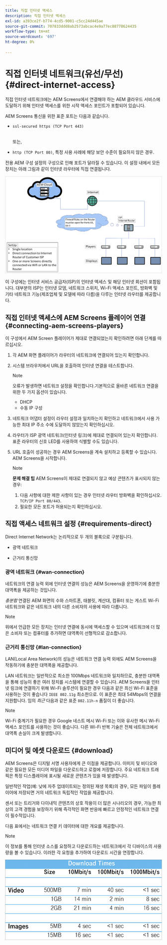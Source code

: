```yaml
---
title: 직접 인터넷 액세스
description: 직접 인터넷 액세스
exl-id: a393ce2f-b774-4cd5-9001-c5cc24d445ae
source-git-commit: 707833ddd8ab2573abcac4e9a77ec88778624435
workflow-type: tm+mt
source-wordcount: '697'
ht-degree: 0%

---
```


# 직접 인터넷 네트워크(유선/무선) {#direct-internet-access}

직접 인터넷 네트워크에는 AEM Screens에서 연결해야 하는 AEM 클라우드 서비스에 도달하기 위해 인터넷 액세스를 위한 시작 액세스 포인트가 포함되어 있습니다.

AEM Screens 통신을 위한 표준 포트는 다음과 같습니다.
* `ssl-secured https (TCP Port 443)`

   <br>또는,</br>

* `http (TCP Port 80)`, 특정 사용 사례에 해당 보안 수준이 필요하지 않은 경우.

전용 AEM 구성 설정의 구성으로 인해 포트가 달라질 수 있습니다. 이 설정 내에서 모든 장치는 아래 그림과 같이 인터넷 라우터에 직접 연결됩니다.

![](/help/assets/direct-access-2.png)

이 구성에는 인터넷 서비스 공급자(ISP)의 인터넷 액세스 및 해당 인터넷 회선이 포함됩니다. 대부분의 ISP는 인터넷 모뎀, 네트워크 스위치, Wi-Fi 액세스 포인트, 방화벽 및 기타 네트워크 기능(제조업체 및 모델에 따라 다름)을 다루는 인터넷 라우터를 제공합니다.

## 직접 인터넷 액세스에 AEM Screens 플레이어 연결 {#connecting-aem-screens-players}

이 구성에서 AEM Screen 플레이어가 제대로 연결되었는지 확인하려면 아래 단계를 따르십시오.

1. 각 AEM 화면 플레이어가 라우터의 네트워크에 연결되어 있는지 확인합니다.
1. 시스템 브라우저에서 URL을 호출하여 인터넷 연결을 테스트합니다.

   >[!NOTE]
   >오류가 발생하면 네트워크 설정을 확인합니다.기본적으로 올바른 네트워크 연결을 위한 두 가지 옵션이 있습니다.
   >* DHCP
   >* 수동 IP 구성


1. 네트워크 어댑터 설정이 라우터 설정과 일치하는지 확인하고 네트워크에서 사용 가능한 최대 IP 주소 수에 도달하지 않았는지 확인하십시오.

1. 라우터가 ISP 광역 네트워크(인터넷 링크)에 제대로 연결되어 있는지 확인합니다. 표준 라우터의 신호 LED를 사용하여 식별할 수도 있습니다.
1. URL 호출이 성공하는 경우 AEM Screens을 계속 설치하고 등록할 수 있습니다. AEM Screens을 시작합니다.

   >[!NOTE]
   >**문제 해결 팁**
   >AEM Screens이 제대로 연결되지 않고 예상 콘텐츠가 표시되지 않는 경우:
   >
   >1. 다음 사항에 대한 제한 사항이 있는 경우 인터넷 라우터 방화벽을 확인하십시오. `TCP/IP Port 80/443`.
   >1. 필요한 모든 포트가 허용되는지 확인하십시오.


## 직접 액세스 네트워크 설정 {#requirements-direct}

Direct Internet Network는 논리적으로 두 개의 블록으로 구분됩니다.

* 광역 네트워크

* 근거리 통신망

### 광역 네트워크 {#wan-connection}

네트워크의 연결 능력 외에 인터넷 연결의 성능은 AEM Screens을 운영하기에 충분한 대역폭을 제공하는 것입니다.

*충분함* 연결된 AEM 화면의 수와 스마트폰, 태블릿, 계산대, 컴퓨터 또는 게스트 Wi-Fi 네트워크와 같은 네트워크 내의 다른 소비자의 사용에 따라 다릅니다.

>[!NOTE]
>
>위에서 언급한 모든 장치는 인터넷 연결에 동시에 액세스할 수 있으며 네트워크에 더 많은 소비자 또는 컴퓨터를 추가하면 대역폭이 선형적으로 감소합니다.

### 근거리 통신망 {#lan-connection}

LAN(Local Area Network)의 성능은 네트워크 연결 능력 외에도 AEM Screens을 작동하기에 충분한 대역폭을 제공합니다.

LAN 네트워크는 일반적으로 최소한 100Mbps 네트워크와 일치하므로, 충분한 대역폭을 통해 성능이 좋은 여러 장치를 시스템에 연결할 수 있습니다.
AEM Screens을 인터넷 링크에 연결하기 위해 Wi-Fi 솔루션이 필요한 경우 다음과 같은 최신 Wi-Fi 표준을 사용하는 것이 좋습니다 `IEEE 802.11g` 최소한으로. 이 표준은 최대 54Mbps의 연결을 지원합니다. 임의 *최근* 다음과 같은 표준 `802.11h-n` 품질이 더 좋습니다.

>[!NOTE]
>
>Wi-Fi 중계기가 필요한 경우 Google 네스트 메시 Wi-Fi 또는 이와 유사한 메시 Wi-Fi 액세스 포인트를 사용하는 것이 좋습니다. 다른 Wi-Fi 반복 기술은 전체 네트워크에서 대역폭 손실이 크게 발생합니다.

## 미디어 및 에셋 다운로드 {#download}

AEM Screens은 디지털 서명 사용자에게 큰 이점을 제공합니다. 이미지 및 비디오와 같은 필요한 모든 미디어 파일을 다운로드하고 로컬에 저장합니다. 주요 네트워크 트래픽은 특정 디스플레이에 표시될 새로운 콘텐츠가 있을 때 발생합니다.

일반적인 작업(예: 낮에 자주 업데이트되는 정의된 재생 목록)의 경우, 모든 파일이 플레이어에 저장되면 거의 네트워크 독립적인 작업을 제공합니다.

센서 또는 트리거와 다이내믹 콘텐츠의 상호 작용이 더 많은 시나리오의 경우, 가능한 최상의 고객 경험을 보장하기 위해 즉각적인 화면 반응에 빠르고 안정적인 네트워크 연결이 필수적입니다.

다음 표에서는 네트워크 연결 키 데이터에 대한 개요를 제공합니다.

>[!NOTE]
>
>이 정보를 통해 인터넷 소스를 요청하고 다운로드하는 네트워크에서 각 디바이스의 사용량을 볼 수 있습니다. 이러한 각 요청을 추가하여 다운로드 시간을 연장합니다.

![](/help/assets/download-times-direct.png)
